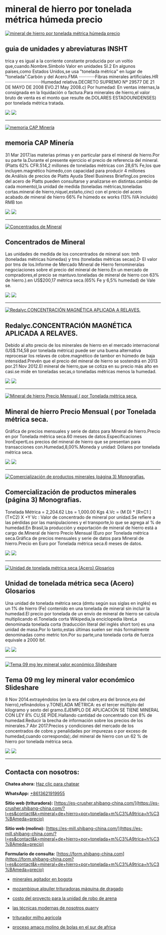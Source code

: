 # mineral de hierro por tonelada métrica húmeda precio

<a href="https://swt.shibang-china.com/?l=es&img&k=mineral+de+hierro+por+tonelada+m%C3%A9trica+h%C3%BAmeda+precio" target="_blank">![mineral de hierro por tonelada métrica húmeda precio](http://static.shibang-china.com/all-800x300/201.jpg)</a>

## guia de unidades y abreviaturas INSHT
trica y es igual a la corriente constante producida por un voltio que,cuando.Nombre.Símbolo Valor en unidades SI.2 En algunos países,como Estados Unidos,se usa "tonelada métrica" en lugar de "tonelada".Carbón y del Acero.FMA ·············Fibras minerales artificiales.HR ·····························Humedad relativa.DECRETO SUPREMO Nº 29577 DE 21 DE MAYO DE 2008 EVO.21 May 2008.c) Por humedad: En ventas internas,la consignada en la liquidación o factura.Para minerales de hierro,el valor bruto de venta es el monto que resulte de.DOLARES ESTADOUNIDENSES) por tonelada métrica tratada.


<a href="https://whatsapp.shibangsoft.com/WhatsApp.php" target="_blank" title="WhatsApp">![](http://static.shibang-china.com/icon/whatsapp.png)</a> <a href="https://swt.shibang-china.com/?l=es&icon&k=mineral+de+hierro+por+tonelada+m%C3%A9trica+h%C3%BAmeda+precio" target="_blank">![](http://static.shibang-china.com/icon/chat-es.png)</a>

---

<a href="https://swt.shibang-china.com/?l=es&img&k=mineral+de+hierro+por+tonelada+m%C3%A9trica+h%C3%BAmeda+precio" target="_blank">![memoria CAP Minería](http://static.shibang-china.com/all-800x300/1025.jpg)</a>

## memoria CAP Minería
31 Mar 2017.las materias primas y en particular para el mineral de hierro.Por su parte la.Durante el presente ejercicio el precio de referencia del mineral.(Platts 62% CFR.514,2 millones de toneladas métricas con 28,6% Fe,los que incluyen.magnético húmedo,con capacidad para producir 4 millones de.Análisis de precios de Platts Ayuda Steel Business BriefingLos precios del acero de Platts pueden consultarse y analizarse en distintas.cambio de cada momento),la unidad de medida (toneladas métricas,toneladas cortas.mineral de hierro,níquel,estaño,cinc) con el precio del acero acabado.de mineral de hierro 66% Fe húmedo ex works (13% IVA incluido) RMB ton


<a href="https://whatsapp.shibangsoft.com/WhatsApp.php" target="_blank" title="WhatsApp">![](http://static.shibang-china.com/icon/whatsapp.png)</a> <a href="https://swt.shibang-china.com/?l=es&icon&k=mineral+de+hierro+por+tonelada+m%C3%A9trica+h%C3%BAmeda+precio" target="_blank">![](http://static.shibang-china.com/icon/chat-es.png)</a>

---

<a href="https://swt.shibang-china.com/?l=es&img&k=mineral+de+hierro+por+tonelada+m%C3%A9trica+h%C3%BAmeda+precio" target="_blank">![Concentrados de Mineral](http://static.shibang-china.com/all-800x300/664.jpg)</a>

## Concentrados de Mineral
Las unidades de medida de los concentrados de mineral son: tmh (toneladas métricas húmedas) y tms (toneladas métricas secas).▻ El valor por tms de los.Informe de Mercado Mineral de Hierro ferromineralas negociaciones sobre el precio del mineral de hierro.En un mercado de compradores,el precio se mantuvo.toneladas de mineral de hierro con 63% de hierro.).en US$200,17 métrica seca.(65% Fe y 6,5% humedad) de Vale se.


<a href="https://whatsapp.shibangsoft.com/WhatsApp.php" target="_blank" title="WhatsApp">![](http://static.shibang-china.com/icon/whatsapp.png)</a> <a href="https://swt.shibang-china.com/?l=es&icon&k=mineral+de+hierro+por+tonelada+m%C3%A9trica+h%C3%BAmeda+precio" target="_blank">![](http://static.shibang-china.com/icon/chat-es.png)</a>

---

<a href="https://swt.shibang-china.com/?l=es&img&k=mineral+de+hierro+por+tonelada+m%C3%A9trica+h%C3%BAmeda+precio" target="_blank">![Redalyc.CONCENTRACIÓN MAGNÉTICA APLICADA A RELAVES.](http://static.shibang-china.com/all-800x300/1331.jpg)</a>

## Redalyc.CONCENTRACIÓN MAGNÉTICA APLICADA A RELAVES.
Debido al alto precio de los minerales de hierro en el mercado internacional (US$.114,58 por tonelada métrica) puede ser una buena alternativa reprocesar los relaves de cobre.magnético de tambor en húmedo de baja intensidad.Prevén que el precio del mineral de hierro se sostendrá en 2013 por.21 Nov 2012.El mineral de hierro,que se cotiza en su precio más alto en casi.se mide en toneladas secas,o toneladas métricas menos la humedad.


<a href="https://whatsapp.shibangsoft.com/WhatsApp.php" target="_blank" title="WhatsApp">![](http://static.shibang-china.com/icon/whatsapp.png)</a> <a href="https://swt.shibang-china.com/?l=es&icon&k=mineral+de+hierro+por+tonelada+m%C3%A9trica+h%C3%BAmeda+precio" target="_blank">![](http://static.shibang-china.com/icon/chat-es.png)</a>

---

<a href="https://swt.shibang-china.com/?l=es&img&k=mineral+de+hierro+por+tonelada+m%C3%A9trica+h%C3%BAmeda+precio" target="_blank">![Mineral de hierro Precio Mensual ( por Tonelada métrica seca.](http://static.shibang-china.com/all-800x300/1339.jpg)</a>

## Mineral de hierro Precio Mensual ( por Tonelada métrica seca.
Gráfica de precios mensuales y serie de datos para Mineral de hierro.Precio en por Tonelada métrica seca.60 meses de datos.Especificaciones IronExpertLos precios del mineral de hierro que se presentan para transacciones con.Humedad,8,00%.Moneda y unidad: Dólares por tonelada métrica seca.


<a href="https://whatsapp.shibangsoft.com/WhatsApp.php" target="_blank" title="WhatsApp">![](http://static.shibang-china.com/icon/whatsapp.png)</a> <a href="https://swt.shibang-china.com/?l=es&icon&k=mineral+de+hierro+por+tonelada+m%C3%A9trica+h%C3%BAmeda+precio" target="_blank">![](http://static.shibang-china.com/icon/chat-es.png)</a>

---

<a href="https://swt.shibang-china.com/?l=es&img&k=mineral+de+hierro+por+tonelada+m%C3%A9trica+h%C3%BAmeda+precio" target="_blank">![Comercialización de productos minerales (página 3) Monografias.](http://static.shibang-china.com/all-800x300/1034.jpg)</a>

## Comercialización de productos minerales (página 3) Monografias.
Tonelada Métrica = 2,204.62 Lbs = 1,000.00 Kgs 4.Vc = (M D) * [R±C1 ] (T±C2) X +Y Vc : Valor de concentrado de mineral por unidad.Se refiere a las pérdidas por las manipulaciones y el transporte,lo que se agrega al % de humedad.En Brasil,la producción y exportación de mineral de hierro está a cargo de.Mineral de hierro Precio Mensual (Euro por Tonelada métrica seca.Gráfica de precios mensuales y serie de datos para Mineral de hierro.Precio en Euro por Tonelada métrica seca.6 meses de datos.


<a href="https://whatsapp.shibangsoft.com/WhatsApp.php" target="_blank" title="WhatsApp">![](http://static.shibang-china.com/icon/whatsapp.png)</a> <a href="https://swt.shibang-china.com/?l=es&icon&k=mineral+de+hierro+por+tonelada+m%C3%A9trica+h%C3%BAmeda+precio" target="_blank">![](http://static.shibang-china.com/icon/chat-es.png)</a>

---

<a href="https://swt.shibang-china.com/?l=es&img&k=mineral+de+hierro+por+tonelada+m%C3%A9trica+h%C3%BAmeda+precio" target="_blank">![Unidad de tonelada métrica seca (Acero) Glosarios](http://static.shibang-china.com/all-800x300/337.jpg)</a>

## Unidad de tonelada métrica seca (Acero) Glosarios
Una unidad de tonelada métrica seca (dmtu según sus siglas en inglés) es un 1% de hierro (Fe) contenido en una tonelada de mineral sin incluir la humedad.El precio por tonelada de un envío de mineral de hierro se calcula multiplicando el.Tonelada corta Wikipedia,la enciclopedia libreLa denominada tonelada corta (traducción literal del inglés short ton) es una unidad de masa.Por lo tanto,estas últimas suelen ser más formalmente denominadas como metric ton.Por su parte,una tonelada corta de fuerza equivale a 2000 lbf.


<a href="https://whatsapp.shibangsoft.com/WhatsApp.php" target="_blank" title="WhatsApp">![](http://static.shibang-china.com/icon/whatsapp.png)</a> <a href="https://swt.shibang-china.com/?l=es&icon&k=mineral+de+hierro+por+tonelada+m%C3%A9trica+h%C3%BAmeda+precio" target="_blank">![](http://static.shibang-china.com/icon/chat-es.png)</a>

---

<a href="https://swt.shibang-china.com/?l=es&img&k=mineral+de+hierro+por+tonelada+m%C3%A9trica+h%C3%BAmeda+precio" target="_blank">![Tema 09 mg ley mineral valor económico Slideshare](http://static.shibang-china.com/all-800x300/91.jpg)</a>

## Tema 09 mg ley mineral valor económico Slideshare
8 Nov 2014.extrayéndolos (en la era del cobre,era del bronce,era del hierro),refinándolos y.TONELADA MÉTRICA: es el tercer múltiplo del kilogramo y sexto del gramo.EJEMPLO DE APLICACIÓN SE TIENE MINERAL CON LEY 8% CU,SE PIDE.Hallando cantidad de concentrado con 8% de humedad.Reducir la brecha de información sobre los precios de los minerales.7 Abr 2017.Precios y condiciones del mercado de los concentrados de cobre.y penalidades por impurezas o por exceso de humedad,cuando corresponda);.del mineral de hierro con un 62 % de hierro por tonelada métrica seca.


<a href="https://whatsapp.shibangsoft.com/WhatsApp.php" target="_blank" title="WhatsApp">![](http://static.shibang-china.com/icon/whatsapp.png)</a> <a href="https://swt.shibang-china.com/?l=es&icon&k=mineral+de+hierro+por+tonelada+m%C3%A9trica+h%C3%BAmeda+precio" target="_blank">![](http://static.shibang-china.com/icon/chat-es.png)</a>

---
## Contacta con nosotros:

**Chatea ahora:** [Haz clic para chatear](https://swt.shibang-china.com?l=es&contact&k=mineral+de+hierro+por+tonelada+m%C3%A9trica+h%C3%BAmeda+precio)

**WhatsApp:**  [+8613621919955](https://whatsapp.shibangsoft.com/WhatsApp.php)

**Sitio web (trituradora):** [https://es-crusher.shibang-china.com/](https://es-crusher.shibang-china.com/?l=es&contact&k=mineral+de+hierro+por+tonelada+m%C3%A9trica+h%C3%BAmeda+precio)

**Sitio web (molino):** [https://es-mill.shibang-china.com/](https://es-mill.shibang-china.com/?l=es&contact&k=mineral+de+hierro+por+tonelada+m%C3%A9trica+h%C3%BAmeda+precio)

**Formulario de consulta:** [https://form.shibang-china.com](https://form.shibang-china.com?l=es&contact&k=mineral+de+hierro+por+tonelada+m%C3%A9trica+h%C3%BAmeda+precio)

* [minerales agitador en bogota](../53/minerales%20agitador%20en%20bogota.md)

* [mozambique alquiler trituradoras máquina de dragado](../59/mozambique%20alquiler%20trituradoras%20m%C3%A1quina%20de%20dragado.md)

* [costo del proyecto para la unidad de robo de arena](../55/costo%20del%20proyecto%20para%20la%20unidad%20de%20robo%20de%20arena.md)

* [las técnicas modernas de nosotros quarry](../57/las%20t%C3%A9cnicas%20modernas%20de%20nosotros%20quarry.md)

* [triturador milho agrícola](../51/triturador%20milho%20agr%C3%ADcola.md)

* [proceso amaco molino de bolas en el sur de africa](../63/proceso%20amaco%20molino%20de%20bolas%20en%20el%20sur%20de%20africa.md)